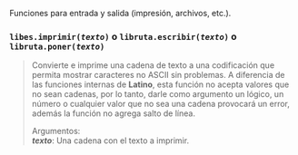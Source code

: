 Funciones para entrada y salida (impresión, archivos, etc.).

### <code>libes.imprimir(*texto*)</code> o <code>libruta.escribir(*texto*)</code> o <code>libruta.poner(*texto*)</code>
> Convierte e imprime una cadena de texto a una codificación que permita mostrar caracteres no ASCII sin problemas. A diferencia de las funciones internas de **Latino**, esta función no acepta valores que no sean cadenas, por lo tanto, darle como argumento un lógico, un número o cualquier valor que no sea una cadena provocará un error, además la función no agrega salto de línea. <br>
>
> Argumentos:<br>
> ***texto***: Una cadena con el texto a imprimir.

<br>
